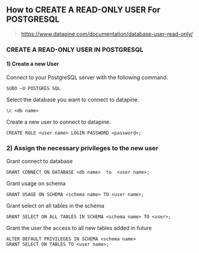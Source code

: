 ## How to CREATE A READ-ONLY USER For POSTGRESQL

> https://www.datapine.com/documentation/database-user-read-only/

### CREATE A READ-ONLY USER IN POSTGRESQL
 

#### 1) Create a new User
 

Connect to your PostgreSQL server with the following command.

```
SUDO –U POSTGRES SQL  
```

Select the database you want to connect to datapine. 

```
\c <db name>
```

Create a new user to connect to datapine. 

```
CREATE ROLE <user name> LOGIN PASSWORD <password>;
```


### 2) Assign the necessary privileges to the new user

Grant connect to database

```
GRANT CONNECT ON DATABASE <db name>  to  <user name>;
```

Grant usage on schema

```
GRANT USAGE ON SCHEMA <schema name> TO <user name>;
```

Grant select on all tables in the schema

```
GRANT SELECT ON ALL TABLES IN SCHEMA <schema name> TO <user>;
```

Grant the user the access to all new tables added in future

```
ALTER DEFAULT PRIVILEGES IN SCHEMA <schema name> 
GRANT SELECT ON TABLES TO <user name>;
```
